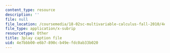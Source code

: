 ```yaml
---
content_type: resource
description: ''
file: null
file_location: /coursemedia/18-02sc-multivariable-calculus-fall-2010/4e7bbb00e6b7890cb49efdc0ab33b020_2y4tCiWbVRI.srt
file_type: application/x-subrip
resourcetype: Other
title: 3play caption file
uid: 4e7bbb00-e6b7-890c-b49e-fdc0ab33b020
---
```

